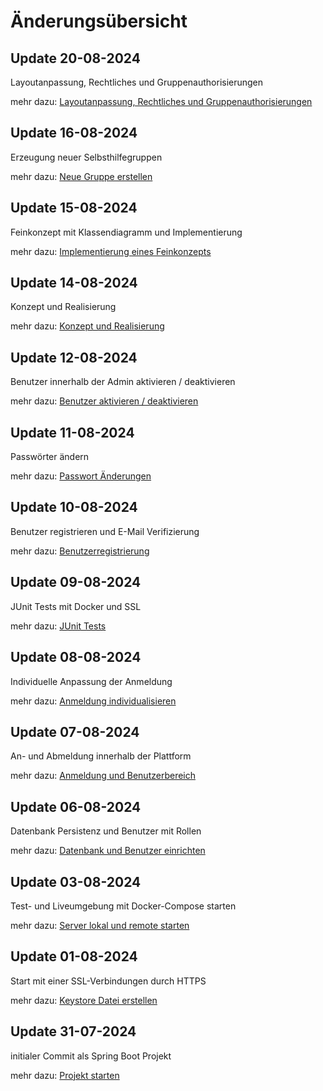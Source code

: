 # Änderungsübersicht

## Update 20-08-2024
Layoutanpassung, Rechtliches und Gruppenauthorisierungen

mehr dazu: [Layoutanpassung, Rechtliches und Gruppenauthorisierungen](14_group-posting-creation.md)

## Update 16-08-2024
Erzeugung neuer Selbsthilfegruppen

mehr dazu: [Neue Gruppe erstellen](13_create_new_group.md)

## Update 15-08-2024
Feinkonzept mit Klassendiagramm und Implementierung

mehr dazu: [Implementierung eines Feinkonzepts](12_implement_group_concept.md)

## Update 14-08-2024
Konzept und Realisierung

mehr dazu: [Konzept und Realisierung](11_concept_and_implement.md)

## Update 12-08-2024
Benutzer innerhalb der Admin aktivieren / deaktivieren

mehr dazu: [Benutzer aktivieren / deaktivieren](10_change_enabled_status.md)

## Update 11-08-2024
Passwörter ändern

mehr dazu: [Passwort Änderungen](09_password_changing.md)

## Update 10-08-2024
Benutzer registrieren und E-Mail Verifizierung

mehr dazu: [Benutzerregistrierung](08_registeration.md)

## Update 09-08-2024
JUnit Tests mit Docker und SSL

mehr dazu: [JUnit Tests](07_test_cases_with_docker.md)

## Update 08-08-2024
Individuelle Anpassung der Anmeldung

mehr dazu: [Anmeldung individualisieren](06_custom_auth.md)

## Update 07-08-2024
An- und Abmeldung innerhalb der Plattform

mehr dazu: [Anmeldung und Benutzerbereich](05_login_page.md)

## Update 06-08-2024
Datenbank Persistenz und Benutzer mit Rollen

mehr dazu: [Datenbank und Benutzer einrichten](04_user_and_database.md)

## Update 03-08-2024
Test- und Liveumgebung mit Docker-Compose starten

mehr dazu: [Server lokal und remote starten](03_start_by_docker.md)

## Update 01-08-2024
Start mit einer SSL-Verbindungen durch HTTPS

mehr dazu: [Keystore Datei erstellen](02_crate_keystore.md)

## Update 31-07-2024
initialer Commit als Spring Boot Projekt

mehr dazu: [Projekt starten](01_start_project.md)
